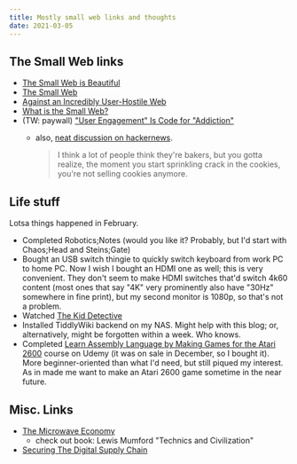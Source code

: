 ```yaml
---
title: Mostly small web links and thoughts
date: 2021-03-05
---
```


## The Small Web links

- [The Small Web is Beautiful](https://benhoyt.com/writings/the-small-web-is-beautiful/)
- [The Small Web](https://neustadt.fr/essays/the-small-web/)
- [Against an Incredibly User-Hostile Web](https://neustadt.fr/essays/against-a-user-hostile-web/)
- [What is the Small Web?](https://ar.al/2020/08/07/what-is-the-small-web/)
- (TW: paywall) ["User Engagement" Is Code for "Addiction"](https://medium.com/swlh/user-engagement-is-code-for-addiction-a2f50d36d7ac)
  - also, [neat discussion on hackernews](https://news.ycombinator.com/item?id=26346688).

    > I think a lot of people think they're bakers, but you gotta realize, the moment you start sprinkling crack in the cookies, you're not selling cookies anymore.

## Life stuff

Lotsa things happened in February.

- Completed Robotics;Notes (would you like it? Probably, but I'd start with Chaos;Head and Steins;Gate)
- Bought an USB switch thingie to quickly switch keyboard from work PC to home PC. Now I wish I bought an HDMI one as well; this is very convenient.
  They don't seem to make HDMI switches that'd switch 4k60 content (most ones that say "4K" very prominently also have "30Hz" somewhere in fine print), but my second monitor is 1080p, so that's not a problem.
- Watched [The Kid Detective](https://www.imdb.com/title/tt8980602/)
- Installed TiddlyWiki backend on my NAS. Might help with this blog; or, alternatively, might be forgotten within a week. Who knows.
- Completed [Learn Assembly Language by Making Games for the Atari 2600](https://www.udemy.com/course/programming-games-for-the-atari-2600/) course on Udemy (it was on sale in December, so I bought it).
  More beginner-oriented than what I'd need, but still piqued my interest.
  As in made me want to make an Atari 2600 game sometime in the near future.

## Misc. Links

- [The Microwave Economy](https://perell.com/essay/the-microwave-economy/)
  - check out book: Lewis Mumford "Technics and Civilization"
- [Securing The Digital Supply Chain](https://blog.dshr.org/2021/02/talk-at-berkeleys-information-access.html)

